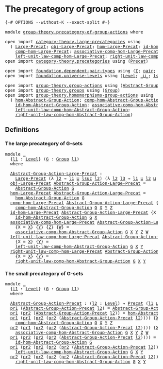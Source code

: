 # The precategory of group actions

<pre class="Agda"><a id="45" class="Symbol">{-#</a> <a id="49" class="Keyword">OPTIONS</a> <a id="57" class="Pragma">--without-K</a> <a id="69" class="Pragma">--exact-split</a> <a id="83" class="Symbol">#-}</a>

<a id="88" class="Keyword">module</a> <a id="95" href="group-theory.precategory-of-group-actions.html" class="Module">group-theory.precategory-of-group-actions</a> <a id="137" class="Keyword">where</a>

<a id="144" class="Keyword">open</a> <a id="149" class="Keyword">import</a> <a id="156" href="category-theory.large-precategories.html" class="Module">category-theory.large-precategories</a> <a id="192" class="Keyword">using</a>
  <a id="200" class="Symbol">(</a> <a id="202" href="category-theory.large-precategories.html#654" class="Record">Large-Precat</a><a id="214" class="Symbol">;</a> <a id="216" href="category-theory.large-precategories.html#772" class="Field">obj-Large-Precat</a><a id="232" class="Symbol">;</a> <a id="234" href="category-theory.large-precategories.html#824" class="Field">hom-Large-Precat</a><a id="250" class="Symbol">;</a> <a id="252" href="category-theory.large-precategories.html#1189" class="Field">id-hom-Large-Precat</a><a id="271" class="Symbol">;</a>
    <a id="277" href="category-theory.large-precategories.html#938" class="Field">comp-hom-Large-Precat</a><a id="298" class="Symbol">;</a> <a id="300" href="category-theory.large-precategories.html#1294" class="Field">associative-comp-hom-Large-Precat</a><a id="333" class="Symbol">;</a>
    <a id="339" href="category-theory.large-precategories.html#1736" class="Field">left-unit-law-comp-hom-Large-Precat</a><a id="374" class="Symbol">;</a> <a id="376" href="category-theory.large-precategories.html#1956" class="Field">right-unit-law-comp-hom-Large-Precat</a><a id="412" class="Symbol">)</a>
<a id="414" class="Keyword">open</a> <a id="419" class="Keyword">import</a> <a id="426" href="category-theory.precategories.html" class="Module">category-theory.precategories</a> <a id="456" class="Keyword">using</a> <a id="462" class="Symbol">(</a><a id="463" href="category-theory.precategories.html#2242" class="Function">Precat</a><a id="469" class="Symbol">)</a>

<a id="472" class="Keyword">open</a> <a id="477" class="Keyword">import</a> <a id="484" href="foundation.dependent-pair-types.html" class="Module">foundation.dependent-pair-types</a> <a id="516" class="Keyword">using</a> <a id="522" class="Symbol">(</a><a id="523" href="foundation-core.dependent-pair-types.html#502" class="Record">Σ</a><a id="524" class="Symbol">;</a> <a id="526" href="foundation-core.dependent-pair-types.html#575" class="InductiveConstructor">pair</a><a id="530" class="Symbol">;</a> <a id="532" href="foundation-core.dependent-pair-types.html#592" class="Field">pr1</a><a id="535" class="Symbol">;</a> <a id="537" href="foundation-core.dependent-pair-types.html#604" class="Field">pr2</a><a id="540" class="Symbol">)</a>
<a id="542" class="Keyword">open</a> <a id="547" class="Keyword">import</a> <a id="554" href="foundation.universe-levels.html" class="Module">foundation.universe-levels</a> <a id="581" class="Keyword">using</a> <a id="587" class="Symbol">(</a><a id="588" href="Agda.Primitive.html#597" class="Postulate">Level</a><a id="593" class="Symbol">;</a> <a id="595" href="Agda.Primitive.html#810" class="Primitive Operator">_⊔_</a><a id="598" class="Symbol">;</a> <a id="600" href="Agda.Primitive.html#780" class="Primitive">lsuc</a><a id="604" class="Symbol">)</a>

<a id="607" class="Keyword">open</a> <a id="612" class="Keyword">import</a> <a id="619" href="group-theory.group-actions.html" class="Module">group-theory.group-actions</a> <a id="646" class="Keyword">using</a> <a id="652" class="Symbol">(</a><a id="653" href="group-theory.group-actions.html#1192" class="Function">Abstract-Group-Action</a><a id="674" class="Symbol">)</a>
<a id="676" class="Keyword">open</a> <a id="681" class="Keyword">import</a> <a id="688" href="group-theory.groups.html" class="Module">group-theory.groups</a> <a id="708" class="Keyword">using</a> <a id="714" class="Symbol">(</a><a id="715" href="group-theory.groups.html#2398" class="Function">Group</a><a id="720" class="Symbol">)</a>
<a id="722" class="Keyword">open</a> <a id="727" class="Keyword">import</a> <a id="734" href="group-theory.homomorphisms-group-actions.html" class="Module">group-theory.homomorphisms-group-actions</a> <a id="775" class="Keyword">using</a>
  <a id="783" class="Symbol">(</a> <a id="785" href="group-theory.homomorphisms-group-actions.html#6288" class="Function">hom-Abstract-Group-Action</a><a id="810" class="Symbol">;</a> <a id="812" href="group-theory.homomorphisms-group-actions.html#2841" class="Function">comp-hom-Abstract-Group-Action</a><a id="842" class="Symbol">;</a>
    <a id="848" href="group-theory.homomorphisms-group-actions.html#2481" class="Function">id-hom-Abstract-Group-Action</a><a id="876" class="Symbol">;</a> <a id="878" href="group-theory.homomorphisms-group-actions.html#6728" class="Function">associative-comp-hom-Abstract-Group-Action</a><a id="920" class="Symbol">;</a>
    <a id="926" href="group-theory.homomorphisms-group-actions.html#7700" class="Function">left-unit-law-comp-hom-Abstract-Group-Action</a><a id="970" class="Symbol">;</a>
    <a id="976" href="group-theory.homomorphisms-group-actions.html#8149" class="Function">right-unit-law-comp-hom-Abstract-Group-Action</a><a id="1021" class="Symbol">)</a>
</pre>
## Definitions

### The large precategory of G-sets

<pre class="Agda"><a id="1089" class="Keyword">module</a> <a id="1096" href="group-theory.precategory-of-group-actions.html#1096" class="Module">_</a>
  <a id="1100" class="Symbol">{</a><a id="1101" href="group-theory.precategory-of-group-actions.html#1101" class="Bound">l1</a> <a id="1104" class="Symbol">:</a> <a id="1106" href="Agda.Primitive.html#597" class="Postulate">Level</a><a id="1111" class="Symbol">}</a> <a id="1113" class="Symbol">(</a><a id="1114" href="group-theory.precategory-of-group-actions.html#1114" class="Bound">G</a> <a id="1116" class="Symbol">:</a> <a id="1118" href="group-theory.groups.html#2398" class="Function">Group</a> <a id="1124" href="group-theory.precategory-of-group-actions.html#1101" class="Bound">l1</a><a id="1126" class="Symbol">)</a>
  <a id="1130" class="Keyword">where</a>

  <a id="1139" href="group-theory.precategory-of-group-actions.html#1139" class="Function">Abstract-Group-Action-Large-Precat</a> <a id="1174" class="Symbol">:</a>
    <a id="1180" href="category-theory.large-precategories.html#654" class="Record">Large-Precat</a> <a id="1193" class="Symbol">(λ</a> <a id="1196" href="group-theory.precategory-of-group-actions.html#1196" class="Bound">l2</a> <a id="1199" class="Symbol">→</a> <a id="1201" href="group-theory.precategory-of-group-actions.html#1101" class="Bound">l1</a> <a id="1204" href="Agda.Primitive.html#810" class="Primitive Operator">⊔</a> <a id="1206" href="Agda.Primitive.html#780" class="Primitive">lsuc</a> <a id="1211" href="group-theory.precategory-of-group-actions.html#1196" class="Bound">l2</a><a id="1213" class="Symbol">)</a> <a id="1215" class="Symbol">(λ</a> <a id="1218" href="group-theory.precategory-of-group-actions.html#1218" class="Bound">l2</a> <a id="1221" href="group-theory.precategory-of-group-actions.html#1221" class="Bound">l3</a> <a id="1224" class="Symbol">→</a> <a id="1226" href="group-theory.precategory-of-group-actions.html#1101" class="Bound">l1</a> <a id="1229" href="Agda.Primitive.html#810" class="Primitive Operator">⊔</a> <a id="1231" href="group-theory.precategory-of-group-actions.html#1218" class="Bound">l2</a> <a id="1234" href="Agda.Primitive.html#810" class="Primitive Operator">⊔</a> <a id="1236" href="group-theory.precategory-of-group-actions.html#1221" class="Bound">l3</a><a id="1238" class="Symbol">)</a>
  <a id="1242" href="category-theory.large-precategories.html#772" class="Field">obj-Large-Precat</a> <a id="1259" href="group-theory.precategory-of-group-actions.html#1139" class="Function">Abstract-Group-Action-Large-Precat</a> <a id="1294" class="Symbol">=</a>
    <a id="1300" href="group-theory.group-actions.html#1192" class="Function">Abstract-Group-Action</a> <a id="1322" href="group-theory.precategory-of-group-actions.html#1114" class="Bound">G</a>
  <a id="1326" href="category-theory.large-precategories.html#824" class="Field">hom-Large-Precat</a> <a id="1343" href="group-theory.precategory-of-group-actions.html#1139" class="Function">Abstract-Group-Action-Large-Precat</a> <a id="1378" class="Symbol">=</a>
    <a id="1384" href="group-theory.homomorphisms-group-actions.html#6288" class="Function">hom-Abstract-Group-Action</a> <a id="1410" href="group-theory.precategory-of-group-actions.html#1114" class="Bound">G</a>
  <a id="1414" href="category-theory.large-precategories.html#938" class="Field">comp-hom-Large-Precat</a> <a id="1436" href="group-theory.precategory-of-group-actions.html#1139" class="Function">Abstract-Group-Action-Large-Precat</a> <a id="1471" class="Symbol">{</a><a id="1472" class="Argument">X</a> <a id="1474" class="Symbol">=</a> <a id="1476" href="group-theory.precategory-of-group-actions.html#1476" class="Bound">X</a><a id="1477" class="Symbol">}</a> <a id="1479" class="Symbol">{</a><a id="1480" href="group-theory.precategory-of-group-actions.html#1480" class="Bound">Y</a><a id="1481" class="Symbol">}</a> <a id="1483" class="Symbol">{</a><a id="1484" href="group-theory.precategory-of-group-actions.html#1484" class="Bound">Z</a><a id="1485" class="Symbol">}</a> <a id="1487" class="Symbol">=</a>
    <a id="1493" href="group-theory.homomorphisms-group-actions.html#2841" class="Function">comp-hom-Abstract-Group-Action</a> <a id="1524" href="group-theory.precategory-of-group-actions.html#1114" class="Bound">G</a> <a id="1526" href="group-theory.precategory-of-group-actions.html#1476" class="Bound">X</a> <a id="1528" href="group-theory.precategory-of-group-actions.html#1480" class="Bound">Y</a> <a id="1530" href="group-theory.precategory-of-group-actions.html#1484" class="Bound">Z</a>
  <a id="1534" href="category-theory.large-precategories.html#1189" class="Field">id-hom-Large-Precat</a> <a id="1554" href="group-theory.precategory-of-group-actions.html#1139" class="Function">Abstract-Group-Action-Large-Precat</a> <a id="1589" class="Symbol">{</a><a id="1590" class="Argument">X</a> <a id="1592" class="Symbol">=</a> <a id="1594" href="group-theory.precategory-of-group-actions.html#1594" class="Bound">X</a><a id="1595" class="Symbol">}</a> <a id="1597" class="Symbol">=</a>
    <a id="1603" href="group-theory.homomorphisms-group-actions.html#2481" class="Function">id-hom-Abstract-Group-Action</a> <a id="1632" href="group-theory.precategory-of-group-actions.html#1114" class="Bound">G</a> <a id="1634" href="group-theory.precategory-of-group-actions.html#1594" class="Bound">X</a>
  <a id="1638" href="category-theory.large-precategories.html#1294" class="Field">associative-comp-hom-Large-Precat</a> <a id="1672" href="group-theory.precategory-of-group-actions.html#1139" class="Function">Abstract-Group-Action-Large-Precat</a>
    <a id="1711" class="Symbol">{</a><a id="1712" class="Argument">X</a> <a id="1714" class="Symbol">=</a> <a id="1716" href="group-theory.precategory-of-group-actions.html#1716" class="Bound">X</a><a id="1717" class="Symbol">}</a> <a id="1719" class="Symbol">{</a><a id="1720" href="group-theory.precategory-of-group-actions.html#1720" class="Bound">Y</a><a id="1721" class="Symbol">}</a> <a id="1723" class="Symbol">{</a><a id="1724" href="group-theory.precategory-of-group-actions.html#1724" class="Bound">Z</a><a id="1725" class="Symbol">}</a> <a id="1727" class="Symbol">{</a><a id="1728" href="group-theory.precategory-of-group-actions.html#1728" class="Bound">W</a><a id="1729" class="Symbol">}</a> <a id="1731" class="Symbol">=</a>
    <a id="1737" href="group-theory.homomorphisms-group-actions.html#6728" class="Function">associative-comp-hom-Abstract-Group-Action</a> <a id="1780" href="group-theory.precategory-of-group-actions.html#1114" class="Bound">G</a> <a id="1782" href="group-theory.precategory-of-group-actions.html#1716" class="Bound">X</a> <a id="1784" href="group-theory.precategory-of-group-actions.html#1720" class="Bound">Y</a> <a id="1786" href="group-theory.precategory-of-group-actions.html#1724" class="Bound">Z</a> <a id="1788" href="group-theory.precategory-of-group-actions.html#1728" class="Bound">W</a>
  <a id="1792" href="category-theory.large-precategories.html#1736" class="Field">left-unit-law-comp-hom-Large-Precat</a> <a id="1828" href="group-theory.precategory-of-group-actions.html#1139" class="Function">Abstract-Group-Action-Large-Precat</a>
    <a id="1867" class="Symbol">{</a><a id="1868" class="Argument">X</a> <a id="1870" class="Symbol">=</a> <a id="1872" href="group-theory.precategory-of-group-actions.html#1872" class="Bound">X</a><a id="1873" class="Symbol">}</a> <a id="1875" class="Symbol">{</a><a id="1876" href="group-theory.precategory-of-group-actions.html#1876" class="Bound">Y</a><a id="1877" class="Symbol">}</a> <a id="1879" class="Symbol">=</a>
    <a id="1885" href="group-theory.homomorphisms-group-actions.html#7700" class="Function">left-unit-law-comp-hom-Abstract-Group-Action</a> <a id="1930" href="group-theory.precategory-of-group-actions.html#1114" class="Bound">G</a> <a id="1932" href="group-theory.precategory-of-group-actions.html#1872" class="Bound">X</a> <a id="1934" href="group-theory.precategory-of-group-actions.html#1876" class="Bound">Y</a>
  <a id="1938" href="category-theory.large-precategories.html#1956" class="Field">right-unit-law-comp-hom-Large-Precat</a> <a id="1975" href="group-theory.precategory-of-group-actions.html#1139" class="Function">Abstract-Group-Action-Large-Precat</a>
    <a id="2014" class="Symbol">{</a><a id="2015" class="Argument">X</a> <a id="2017" class="Symbol">=</a> <a id="2019" href="group-theory.precategory-of-group-actions.html#2019" class="Bound">X</a><a id="2020" class="Symbol">}</a> <a id="2022" class="Symbol">{</a><a id="2023" href="group-theory.precategory-of-group-actions.html#2023" class="Bound">Y</a><a id="2024" class="Symbol">}</a> <a id="2026" class="Symbol">=</a>
    <a id="2032" href="group-theory.homomorphisms-group-actions.html#8149" class="Function">right-unit-law-comp-hom-Abstract-Group-Action</a> <a id="2078" href="group-theory.precategory-of-group-actions.html#1114" class="Bound">G</a> <a id="2080" href="group-theory.precategory-of-group-actions.html#2019" class="Bound">X</a> <a id="2082" href="group-theory.precategory-of-group-actions.html#2023" class="Bound">Y</a>
</pre>
### The small precategory of G-sets 

<pre class="Agda"><a id="2135" class="Keyword">module</a> <a id="2142" href="group-theory.precategory-of-group-actions.html#2142" class="Module">_</a>
  <a id="2146" class="Symbol">{</a><a id="2147" href="group-theory.precategory-of-group-actions.html#2147" class="Bound">l1</a> <a id="2150" class="Symbol">:</a> <a id="2152" href="Agda.Primitive.html#597" class="Postulate">Level</a><a id="2157" class="Symbol">}</a> <a id="2159" class="Symbol">(</a><a id="2160" href="group-theory.precategory-of-group-actions.html#2160" class="Bound">G</a> <a id="2162" class="Symbol">:</a> <a id="2164" href="group-theory.groups.html#2398" class="Function">Group</a> <a id="2170" href="group-theory.precategory-of-group-actions.html#2147" class="Bound">l1</a><a id="2172" class="Symbol">)</a>
  <a id="2176" class="Keyword">where</a>

  <a id="2185" href="group-theory.precategory-of-group-actions.html#2185" class="Function">Abstract-Group-Action-Precat</a> <a id="2214" class="Symbol">:</a> <a id="2216" class="Symbol">(</a><a id="2217" href="group-theory.precategory-of-group-actions.html#2217" class="Bound">l2</a> <a id="2220" class="Symbol">:</a> <a id="2222" href="Agda.Primitive.html#597" class="Postulate">Level</a><a id="2227" class="Symbol">)</a> <a id="2229" class="Symbol">→</a> <a id="2231" href="category-theory.precategories.html#2242" class="Function">Precat</a> <a id="2238" class="Symbol">(</a><a id="2239" href="group-theory.precategory-of-group-actions.html#2147" class="Bound">l1</a> <a id="2242" href="Agda.Primitive.html#810" class="Primitive Operator">⊔</a> <a id="2244" href="Agda.Primitive.html#780" class="Primitive">lsuc</a> <a id="2249" href="group-theory.precategory-of-group-actions.html#2217" class="Bound">l2</a><a id="2251" class="Symbol">)</a> <a id="2253" class="Symbol">(</a><a id="2254" href="group-theory.precategory-of-group-actions.html#2147" class="Bound">l1</a> <a id="2257" href="Agda.Primitive.html#810" class="Primitive Operator">⊔</a> <a id="2259" href="group-theory.precategory-of-group-actions.html#2217" class="Bound">l2</a><a id="2261" class="Symbol">)</a>
  <a id="2265" href="foundation-core.dependent-pair-types.html#592" class="Field">pr1</a> <a id="2269" class="Symbol">(</a><a id="2270" href="group-theory.precategory-of-group-actions.html#2185" class="Function">Abstract-Group-Action-Precat</a> <a id="2299" href="group-theory.precategory-of-group-actions.html#2299" class="Bound">l2</a><a id="2301" class="Symbol">)</a> <a id="2303" class="Symbol">=</a> <a id="2305" href="group-theory.group-actions.html#1192" class="Function">Abstract-Group-Action</a> <a id="2327" href="group-theory.precategory-of-group-actions.html#2160" class="Bound">G</a> <a id="2329" href="group-theory.precategory-of-group-actions.html#2299" class="Bound">l2</a>
  <a id="2334" href="foundation-core.dependent-pair-types.html#592" class="Field">pr1</a> <a id="2338" class="Symbol">(</a><a id="2339" href="foundation-core.dependent-pair-types.html#604" class="Field">pr2</a> <a id="2343" class="Symbol">(</a><a id="2344" href="group-theory.precategory-of-group-actions.html#2185" class="Function">Abstract-Group-Action-Precat</a> <a id="2373" href="group-theory.precategory-of-group-actions.html#2373" class="Bound">l2</a><a id="2375" class="Symbol">))</a> <a id="2378" class="Symbol">=</a> <a id="2380" href="group-theory.homomorphisms-group-actions.html#6288" class="Function">hom-Abstract-Group-Action</a> <a id="2406" href="group-theory.precategory-of-group-actions.html#2160" class="Bound">G</a>
  <a id="2410" href="foundation-core.dependent-pair-types.html#592" class="Field">pr1</a> <a id="2414" class="Symbol">(</a><a id="2415" href="foundation-core.dependent-pair-types.html#592" class="Field">pr1</a> <a id="2419" class="Symbol">(</a><a id="2420" href="foundation-core.dependent-pair-types.html#604" class="Field">pr2</a> <a id="2424" class="Symbol">(</a><a id="2425" href="foundation-core.dependent-pair-types.html#604" class="Field">pr2</a> <a id="2429" class="Symbol">(</a><a id="2430" href="group-theory.precategory-of-group-actions.html#2185" class="Function">Abstract-Group-Action-Precat</a> <a id="2459" href="group-theory.precategory-of-group-actions.html#2459" class="Bound">l2</a><a id="2461" class="Symbol">))))</a> <a id="2466" class="Symbol">{</a><a id="2467" href="group-theory.precategory-of-group-actions.html#2467" class="Bound">X</a><a id="2468" class="Symbol">}</a> <a id="2470" class="Symbol">{</a><a id="2471" href="group-theory.precategory-of-group-actions.html#2471" class="Bound">Y</a><a id="2472" class="Symbol">}</a> <a id="2474" class="Symbol">{</a><a id="2475" href="group-theory.precategory-of-group-actions.html#2475" class="Bound">Z</a><a id="2476" class="Symbol">}</a> <a id="2478" class="Symbol">=</a>
    <a id="2484" href="group-theory.homomorphisms-group-actions.html#2841" class="Function">comp-hom-Abstract-Group-Action</a> <a id="2515" href="group-theory.precategory-of-group-actions.html#2160" class="Bound">G</a> <a id="2517" href="group-theory.precategory-of-group-actions.html#2467" class="Bound">X</a> <a id="2519" href="group-theory.precategory-of-group-actions.html#2471" class="Bound">Y</a> <a id="2521" href="group-theory.precategory-of-group-actions.html#2475" class="Bound">Z</a>
  <a id="2525" href="foundation-core.dependent-pair-types.html#604" class="Field">pr2</a> <a id="2529" class="Symbol">(</a><a id="2530" href="foundation-core.dependent-pair-types.html#592" class="Field">pr1</a> <a id="2534" class="Symbol">(</a><a id="2535" href="foundation-core.dependent-pair-types.html#604" class="Field">pr2</a> <a id="2539" class="Symbol">(</a><a id="2540" href="foundation-core.dependent-pair-types.html#604" class="Field">pr2</a> <a id="2544" class="Symbol">(</a><a id="2545" href="group-theory.precategory-of-group-actions.html#2185" class="Function">Abstract-Group-Action-Precat</a> <a id="2574" href="group-theory.precategory-of-group-actions.html#2574" class="Bound">l2</a><a id="2576" class="Symbol">))))</a> <a id="2581" class="Symbol">{</a><a id="2582" href="group-theory.precategory-of-group-actions.html#2582" class="Bound">X</a><a id="2583" class="Symbol">}</a> <a id="2585" class="Symbol">{</a><a id="2586" href="group-theory.precategory-of-group-actions.html#2586" class="Bound">Y</a><a id="2587" class="Symbol">}</a> <a id="2589" class="Symbol">{</a><a id="2590" href="group-theory.precategory-of-group-actions.html#2590" class="Bound">Z</a><a id="2591" class="Symbol">}</a> <a id="2593" class="Symbol">{</a><a id="2594" href="group-theory.precategory-of-group-actions.html#2594" class="Bound">W</a><a id="2595" class="Symbol">}</a> <a id="2597" class="Symbol">=</a>
    <a id="2603" href="group-theory.homomorphisms-group-actions.html#6728" class="Function">associative-comp-hom-Abstract-Group-Action</a> <a id="2646" href="group-theory.precategory-of-group-actions.html#2160" class="Bound">G</a> <a id="2648" href="group-theory.precategory-of-group-actions.html#2582" class="Bound">X</a> <a id="2650" href="group-theory.precategory-of-group-actions.html#2586" class="Bound">Y</a> <a id="2652" href="group-theory.precategory-of-group-actions.html#2590" class="Bound">Z</a> <a id="2654" href="group-theory.precategory-of-group-actions.html#2594" class="Bound">W</a>
  <a id="2658" href="foundation-core.dependent-pair-types.html#592" class="Field">pr1</a> <a id="2662" class="Symbol">(</a><a id="2663" href="foundation-core.dependent-pair-types.html#604" class="Field">pr2</a> <a id="2667" class="Symbol">(</a><a id="2668" href="foundation-core.dependent-pair-types.html#604" class="Field">pr2</a> <a id="2672" class="Symbol">(</a><a id="2673" href="foundation-core.dependent-pair-types.html#604" class="Field">pr2</a> <a id="2677" class="Symbol">(</a><a id="2678" href="group-theory.precategory-of-group-actions.html#2185" class="Function">Abstract-Group-Action-Precat</a> <a id="2707" href="group-theory.precategory-of-group-actions.html#2707" class="Bound">l2</a><a id="2709" class="Symbol">))))</a> <a id="2714" class="Symbol">=</a>
    <a id="2720" href="group-theory.homomorphisms-group-actions.html#2481" class="Function">id-hom-Abstract-Group-Action</a> <a id="2749" href="group-theory.precategory-of-group-actions.html#2160" class="Bound">G</a>
  <a id="2753" href="foundation-core.dependent-pair-types.html#592" class="Field">pr1</a> <a id="2757" class="Symbol">(</a><a id="2758" href="foundation-core.dependent-pair-types.html#604" class="Field">pr2</a> <a id="2762" class="Symbol">(</a><a id="2763" href="foundation-core.dependent-pair-types.html#604" class="Field">pr2</a> <a id="2767" class="Symbol">(</a><a id="2768" href="foundation-core.dependent-pair-types.html#604" class="Field">pr2</a> <a id="2772" class="Symbol">(</a><a id="2773" href="foundation-core.dependent-pair-types.html#604" class="Field">pr2</a> <a id="2777" class="Symbol">(</a><a id="2778" href="group-theory.precategory-of-group-actions.html#2185" class="Function">Abstract-Group-Action-Precat</a> <a id="2807" href="group-theory.precategory-of-group-actions.html#2807" class="Bound">l2</a><a id="2809" class="Symbol">)))))</a> <a id="2815" class="Symbol">{</a><a id="2816" href="group-theory.precategory-of-group-actions.html#2816" class="Bound">X</a><a id="2817" class="Symbol">}</a> <a id="2819" class="Symbol">{</a><a id="2820" href="group-theory.precategory-of-group-actions.html#2820" class="Bound">Y</a><a id="2821" class="Symbol">}</a> <a id="2823" class="Symbol">=</a>
    <a id="2829" href="group-theory.homomorphisms-group-actions.html#7700" class="Function">left-unit-law-comp-hom-Abstract-Group-Action</a> <a id="2874" href="group-theory.precategory-of-group-actions.html#2160" class="Bound">G</a> <a id="2876" href="group-theory.precategory-of-group-actions.html#2816" class="Bound">X</a> <a id="2878" href="group-theory.precategory-of-group-actions.html#2820" class="Bound">Y</a>
  <a id="2882" href="foundation-core.dependent-pair-types.html#604" class="Field">pr2</a> <a id="2886" class="Symbol">(</a><a id="2887" href="foundation-core.dependent-pair-types.html#604" class="Field">pr2</a> <a id="2891" class="Symbol">(</a><a id="2892" href="foundation-core.dependent-pair-types.html#604" class="Field">pr2</a> <a id="2896" class="Symbol">(</a><a id="2897" href="foundation-core.dependent-pair-types.html#604" class="Field">pr2</a> <a id="2901" class="Symbol">(</a><a id="2902" href="foundation-core.dependent-pair-types.html#604" class="Field">pr2</a> <a id="2906" class="Symbol">(</a><a id="2907" href="group-theory.precategory-of-group-actions.html#2185" class="Function">Abstract-Group-Action-Precat</a> <a id="2936" href="group-theory.precategory-of-group-actions.html#2936" class="Bound">l2</a><a id="2938" class="Symbol">)))))</a> <a id="2944" class="Symbol">{</a><a id="2945" href="group-theory.precategory-of-group-actions.html#2945" class="Bound">X</a><a id="2946" class="Symbol">}</a> <a id="2948" class="Symbol">{</a><a id="2949" href="group-theory.precategory-of-group-actions.html#2949" class="Bound">Y</a><a id="2950" class="Symbol">}</a> <a id="2952" class="Symbol">=</a>
    <a id="2958" href="group-theory.homomorphisms-group-actions.html#8149" class="Function">right-unit-law-comp-hom-Abstract-Group-Action</a> <a id="3004" href="group-theory.precategory-of-group-actions.html#2160" class="Bound">G</a> <a id="3006" href="group-theory.precategory-of-group-actions.html#2945" class="Bound">X</a> <a id="3008" href="group-theory.precategory-of-group-actions.html#2949" class="Bound">Y</a>
</pre>